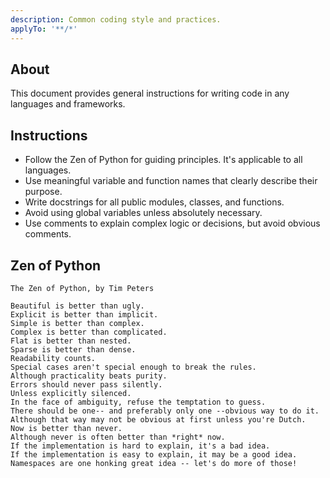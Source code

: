 ```yaml
---
description: Common coding style and practices.
applyTo: '**/*'
---
```


## About

This document provides general instructions for writing code in any languages and frameworks.

## Instructions

- Follow the Zen of Python for guiding principles. It's applicable to all languages.
- Use meaningful variable and function names that clearly describe their purpose.
- Write docstrings for all public modules, classes, and functions.
- Avoid using global variables unless absolutely necessary.
- Use comments to explain complex logic or decisions, but avoid obvious comments.

## Zen of Python

```plaintext
The Zen of Python, by Tim Peters

Beautiful is better than ugly.
Explicit is better than implicit.
Simple is better than complex.
Complex is better than complicated.
Flat is better than nested.
Sparse is better than dense.
Readability counts.
Special cases aren't special enough to break the rules.
Although practicality beats purity.
Errors should never pass silently.
Unless explicitly silenced.
In the face of ambiguity, refuse the temptation to guess.
There should be one-- and preferably only one --obvious way to do it.
Although that way may not be obvious at first unless you're Dutch.
Now is better than never.
Although never is often better than *right* now.
If the implementation is hard to explain, it's a bad idea.
If the implementation is easy to explain, it may be a good idea.
Namespaces are one honking great idea -- let's do more of those!
```
